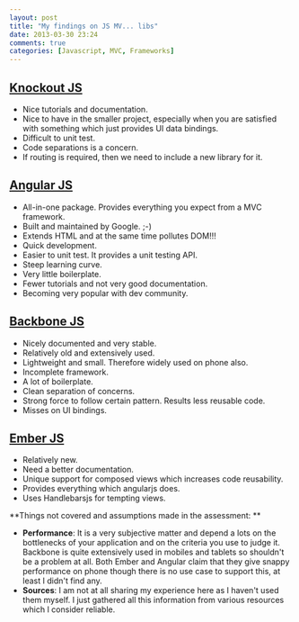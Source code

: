 ```yaml
---
layout: post
title: "My findings on JS MV... libs"
date: 2013-03-30 23:24
comments: true
categories: [Javascript, MVC, Frameworks]
---
```


**[Knockout JS](http://http://knockoutjs.com/)**
---
* Nice tutorials and documentation.
* Nice to have in the smaller project, especially when you are satisfied with something which just provides UI data bindings.
* Difficult to unit test.
* Code separations is a concern.
* If routing is required, then we need to include a new library for it.

**[Angular JS](http://angularjs.org/)**
---
* All-in-one package. Provides everything you expect from a MVC framework.
* Built and maintained by Google. ;-)
* Extends HTML and at the same time pollutes DOM!!!
* Quick development.
* Easier to unit test. It provides a unit testing API.
* Steep learning curve.
* Very little boilerplate.
* Fewer tutorials and not very good documentation.
* Becoming very popular with dev community.

**[Backbone JS](http://backbonejs.org/)**
---
* Nicely documented and very stable.
* Relatively old and extensively used.
* Lightweight and small. Therefore widely used on phone also.
* Incomplete framework.
* A lot of boilerplate.
* Clean separation of concerns.
* Strong force to follow certain pattern. Results less reusable code.
* Misses on UI bindings.

**[Ember JS](http://emberjs.com/)**
---
* Relatively new.
* Need a better documentation.
* Unique support for composed views which increases code reusability.
* Provides everything which angularjs does.
* Uses Handlebarsjs for tempting views.


**Things not covered and assumptions made in the assessment:
**

* **Performance**: It is a very subjective matter and depend a lots on the bottlenecks of your application and on the criteria you use to judge it. Backbone is quite extensively used in mobiles and tablets so shouldn't be a problem at all. Both Ember and Angular claim that they give snappy performance on phone though there is no use case to support this, at least I didn't find any.
* **Sources**: I am not at all sharing my experience here as I haven't used them myself. I just gathered all this information from various resources which I consider reliable.

